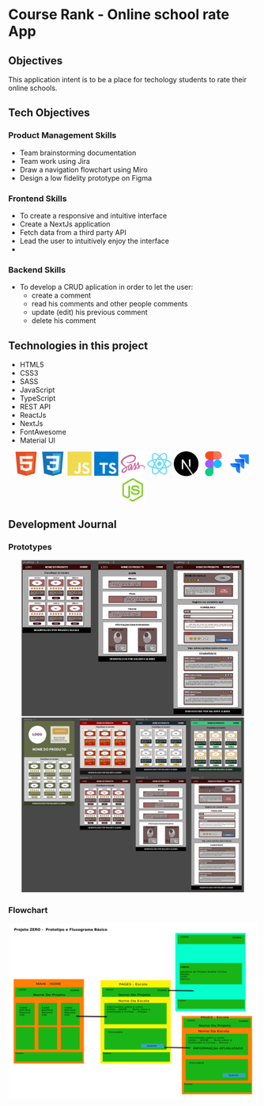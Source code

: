 # Course Rank - Online school rate App

## Objectives
  
This application intent is to be a place for techology students to rate their online schools.
  
## Tech Objectives
### Product Management Skills
- Team brainstorming documentation
- Team work using Jira
- Draw a navigation flowchart using Miro
- Design a low fidelity prototype on Figma
  
### Frontend Skills
- To create a responsive and intuitive interface
- Create a NextJs application
- Fetch data from a third party API
- Lead the user to intuitively enjoy the interface
- 

### Backend Skills
- To develop a CRUD aplication in order to let the user:
  - create a comment
  - read his comments and other people comments
  - update (edit) his previous comment
  - delete his comment  

## Technologies in this project
- HTML5
- CSS3
- SASS
- JavaScript
- TypeScript
- REST API
- ReactJs
- NextJs
- FontAwesome
- Material UI
  
<div align="center" style="display: inline-block;">
<img title="HTML5" width="50" src="https://raw.githubusercontent.com/devicons/devicon/master/icons/html5/html5-original.svg">
<img title="CSS#" width="50" src="https://raw.githubusercontent.com/devicons/devicon/master/icons/css3/css3-original.svg">
<img title="JavaScript" width="50" src="https://raw.githubusercontent.com/devicons/devicon/master/icons/javascript/javascript-plain.svg">
<img title="TypeScript" width="50" src="https://raw.githubusercontent.com/devicons/devicon/master/icons/typescript/typescript-plain.svg">  
<img title="SASS - SCSS" width="50" src="https://raw.githubusercontent.com/devicons/devicon/master/icons/sass/sass-original.svg">
<img title="React" width="50" src="https://raw.githubusercontent.com/devicons/devicon/master/icons/react/react-original.svg">
<img title="Next" width="50" src="https://raw.githubusercontent.com/devicons/devicon/master/icons/nextjs/nextjs-original.svg">
<img title="Figma" width="50" src="https://raw.githubusercontent.com/devicons/devicon/master/icons/figma/figma-original.svg">
<img title="Jira" width="50" src="https://raw.githubusercontent.com/devicons/devicon/master/icons/jira/jira-original.svg">
<img title="node.js" width="50" src="https://raw.githubusercontent.com/devicons/devicon/master/icons/nodejs/nodejs-original.svg">  
</div>
  
## Development Journal  
   
### Prototypes

<div align="center">
<img width="450px" heigth="350px" src="prototype1.jpeg">
<img heigth="350px" width="450px"  src="prototype2.jpeg">
</div>

### Flowchart

<div align="center">
<img width="580px" src="fluxogramaZero.png">
</div>

